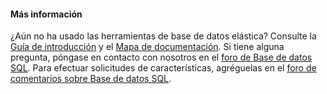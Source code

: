 #### Más información

¿Aún no ha usado las herramientas de base de datos elástica? Consulte la [Guía de introducción](../articles/sql-database/sql-database-elastic-scale-get-started.md) y el [Mapa de documentación](../articles/sql-database/sql-database-elastic-scale-documentation-map.md). Si tiene alguna pregunta, póngase en contacto con nosotros en el [foro de Base de datos SQL](http://social.msdn.microsoft.com/forums/azure/home?forum=ssdsgetstarted). Para efectuar solicitudes de características, agréguelas en el [foro de comentarios sobre Base de datos SQL](http://feedback.azure.com/forums/217321-sql-database).

<!---HONumber=July15_HO2-->